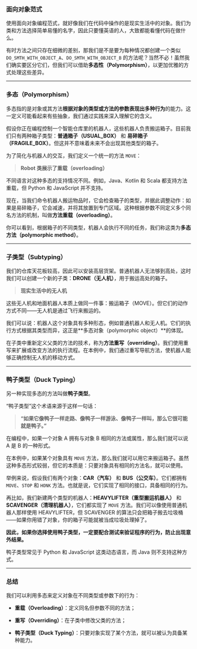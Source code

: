 ### 面向对象范式

使用面向对象编程范式，就好像我们在代码中操作的是现实生活中的对象。我们为类和方法选择简单易懂的名字，因此只要懂英语的人，大致都能看懂代码在做什么。

有时方法之间只存在细微的差别，那我们是不是要为每种情况都创建一个类似 `DO_SMTH_WITH_OBJECT_A`、`DO_SMTH_WITH_OBJECT_B` 的方法呢？当然不必！虽然我们确实要区分它们，但我们可以借助**多态性（Polymorphism）**，以更加优雅的方式处理这些差异。

---

### 多态（Polymorphism）

多态指的是对象或其方法**根据对象的类型或方法的参数表现出多种行为**的能力。这一定义可能看起来有些抽象，我们通过实践来深入理解它的含义。

假设你正在编程控制一个智能仓库里的机器人，这些机器人负责搬运箱子。目前我们只有两种箱子类型：**普通箱子（USUAL_BOX）** 和 **易碎箱子（FRAGILE_BOX）**。但这并不意味着未来不会出现其他类型的箱子。

为了简化与机器人的交互，我们定义一个统一的方法 `MOVE`：

> **Robot 类展示了重载（overloading）**

不同语言对这种多态的支持情况不同。例如，Java、Kotlin 和 Scala 都支持方法重载，但 Python 和 JavaScript 并不支持。

现在，当我们命令机器人搬运物品时，它会检查箱子的类型，并据此调整动作：如果是易碎箱子，它会减速，并将其放置到专门区域。这种根据参数不同定义多个同名方法的机制，叫做**方法重载（overloading）**。

你可以看到，根据箱子的不同类型，机器人会执行不同的任务，我们称这类为**多态方法（polymorphic method）**。

---

### 子类型（Subtyping）

我们的仓库天花板较高，因此可以安装高层货架。普通机器人无法够到高处，这时我们可以创建一个新的子类：**DRONE（无人机）**，用于搬运高处的箱子。

> **现实生活中的无人机**

这些无人机和地面机器人本质上做同一件事：搬运箱子（MOVE）。但它们的动作方式不同——无人机是通过飞行来搬运的。

我们可以说：机器人这个对象具有多种形态，例如普通机器人和无人机。它们的执行方式根据其类型而异，这正是**多态对象（polymorphic object）**的体现。

在子类中重新定义父类的方法的技术，称为**方法重写（overriding）**。我们使用重写来扩展或改变方法的执行流程。在本例中，我们通过重写导航方法，使机器人能够正确控制无人机的移动方式。

---

### 鸭子类型（Duck Typing）

另一种实现多态的方法叫做**鸭子类型**。

“鸭子类型”这个术语来源于这样一句话：

> **“如果它像鸭子一样走路、像鸭子一样游泳、像鸭子一样叫，那么它很可能就是鸭子。”**

在编程中，如果一个对象 A 拥有与对象 B 相同的方法或属性，那么我们就可以说 A 是 B 的一种形式。

在本例中，如果某个对象具有 `MOVE` 方法，那么我们就可以用它来搬运箱子。虽然这种多态形式较弱，但它的本质是：只要对象具有相同的方法名，就可以使用。

举例来说，假设我们有两个对象：**CAR（汽车）** 和 **BUS（公交车）**。它们都拥有 `MOVE`、`STOP` 和 `HONK` 方法。也就是说，它们实现了相同的接口，具备相同的行为。

再比如，我们新建两个类型的机器人：**HEAVYLIFTER（重型搬运机器人）** 和 **SCAVENGER（清理机器人）**，它们都实现了 `MOVE` 方法。我们可以像使用普通机器人那样使用 HEAVYLIFTER，但 SCAVENGER 的算法只会把箱子搬去垃圾桶——如果你用错了对象，你的箱子可能就被当成垃圾处理掉了。

**因此，如果你选择使用鸭子类型，一定要配合测试来验证程序的行为，防止出现意外结果。**

鸭子类型常见于 Python 和 JavaScript 这类动态语言，而 Java 则不支持这种方式。

---

### 总结

我们可以利用多态来定义对象在不同类型或参数下的行为：

- **重载（Overloading）**：定义同名但参数不同的方法；
    
- **重写（Overriding）**：在子类中修改父类的方法；
    
- **鸭子类型（Duck Typing）**：只要对象实现了某个方法，就可以被认为具备某种能力。
